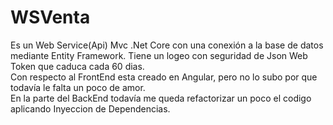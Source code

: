 # WSVenta
Es un Web Service(Api) Mvc .Net Core con una conexión a la base de datos mediante Entity Framework. Tiene un logeo con seguridad de Json Web Token que caduca cada 60 dias.<br>
Con respecto al FrontEnd esta creado en Angular, pero no lo subo por que todavía le falta un poco de amor.<br>
En la parte del BackEnd todavía me queda refactorizar un poco el codigo aplicando Inyeccion de Dependencias.
